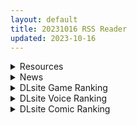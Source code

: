 ```yaml
---
layout: default
title: 20231016 RSS Reader
updated: 2023-10-16
---
```


<details class='content-parent'>
<summary>
Resources
</summary>
<details class='content-child'>
<summary>
<span class='rss-title'> [R18资源相关][悬赏金额:1000]求ROOM:偷窥洗脑模拟游戏的全CG存档 </span> <a class='rss-link' href='https://gmgard.com/gm123884' target='_blank'>&nbsp;</a>
<div class='rss-published'> 🕛 20231015 16:06:46</div>
</summary>
<img src="https://www.999912.xyz/jg/2023/04/08/ukis6l-0.jpg" /><br /><p>最近在玩这个游戏，还挺合我胃口的，就是CG收不全，所以来求一个全CG存档。</p>
</details>
<details class='content-child'>
<summary>
<span class='rss-title'> [官方中文][自购][にゅう工房][RJ01082861]ヤリステメスブター ボクだけの謎ルール!女トレーナーに勝つとエッチあたりまえ </span> <a class='rss-link' href='https://gmgard.com/gm123886' target='_blank'>&nbsp;</a>
<div class='rss-published'> 🕛 20231015 16:04:46</div>
</summary>
<img src="https://static.gmgard.us/Images/upload/12984160000229274.jpg" /><br /><p>
万众期待的H破壳梦V1.07更新了官中和官英，之前磕磕绊绊抱着翻译器玩了一会，这次可算是有官中了——虽然貌似也是AI翻译</p>
</details>
<details class='content-child'>
<summary>
<span class='rss-title'> BBQ大好き新作:Nebula Transgressor Reload现已发布 PV01 </span> <a class='rss-link' href='https://gmgard.com/gm123885' target='_blank'>&nbsp;</a>
<div class='rss-published'> 🕛 20231015 15:53:49</div>
</summary>
<img src="https://static.gmgard.us/Images/upload/24078152353491320.jpg" /><br /><p>新作竟然是3D的FPS游戏，而且剧本竟然是...和泉万夜？看来这作在站规的层面没法在亭子放流了（）</p>
</details>
<details class='content-child'>
<summary>
<span class='rss-title'> [无修正][未知字幕组][milky] ゼロの者 </span> <a class='rss-link' href='https://gmgard.com/gm123883' target='_blank'>&nbsp;</a>
<div class='rss-published'> 🕛 20231015 12:07:44</div>
</summary>
<img src="https://iili.io/JFFvwE7.gif" /><br /><p>男主觉得太无聊天天对女生做猥琐的事 有一天他跟着一位女生来到她家 打了她之后 妹子变得兴奋起来</p>
</details>
<details class='content-child'>
<summary>
<span class='rss-title'> [合集][无RJ号][ハイレグピーチ]触られる人妻系列6部合集[253/1.64G] </span> <a class='rss-link' href='https://gmgard.com/gm123879' target='_blank'>&nbsp;</a>
<div class='rss-published'> 🕛 20231015 11:03:36</div>
</summary>
<img src="https://static.gmgard.us/Images/upload/11272151008112530.jpg" /><br /><p>有人觉得香肠嘴不行，但我觉得满涩的</p>
</details>
<details class='content-child'>
<summary>
<span class='rss-title'> [官方中文][RJ01103422][パスチャーソフト]我繼承的領地竟然是魔王領!? </span> <a class='rss-link' href='https://gmgard.com/gm123876' target='_blank'>&nbsp;</a>
<div class='rss-published'> 🕛 20231015 08:52:10</div>
</summary>
<img src="https://static.gmgard.us/Images/upload/94754150229080587.jpg" /><br /><p>領地經營x 戰略SLG</p>
</details>
<details class='content-child'>
<summary>
<span class='rss-title'> [Vlese] 灵狐者的NTR调教 [20230929](2.6G)[FANBOX] </span> <a class='rss-link' href='https://gmgard.com/gm123880' target='_blank'>&nbsp;</a>
<div class='rss-published'> 🕛 20231015 08:50:45</div>
</summary>
<img src="https://static.gmgard.us/Images/upload/20466151010415695.jpg" /><br /><p>[视频信息]
&nbsp; 视频编码： AVC1
&nbsp; 输入格式： AVC1
&nbsp; 输入尺寸： 1920 × 1080(1.78:1)
&nbsp; 输出格式： NV12
&nbsp; 输出尺寸： 2048 × 1080(1.78:1)
&nbsp; 帧率： 60
&nbsp; BitRate: 16902.8 kbps</p>
</details>
<details class='content-child'>
<summary>
<span class='rss-title'> [官方中文][RJ01031777][あぶらそば日和]淫魔てんぷてーしょん </span> <a class='rss-link' href='https://gmgard.com/gm123875' target='_blank'>&nbsp;</a>
<div class='rss-published'> 🕛 20231015 08:49:04</div>
</summary>
<img src="https://static.gmgard.us/Images/upload/77390150214217551.jpg" /><br /><p>◆经典的俯瞰型动作游戏◆</p>
</details>
<details class='content-child'>
<summary>
<span class='rss-title'> [18禁原创][末世妖女]第三十九章 </span> <a class='rss-link' href='https://gmgard.com/gm123877' target='_blank'>&nbsp;</a>
<div class='rss-published'> 🕛 20231015 08:47:51</div>
</summary>
<img src="https://static.gmgard.us/Images/upload/58115150355471212.jpg" /><br /><p>晚上好冷，8度了都，最讨厌的季节要来了......</p>
</details>
<details class='content-child'>
<summary>
<span class='rss-title'> [合集][无修正] [Mellewd] DOA、原神等  [至202309] (8.9G) [patreon] </span> <a class='rss-link' href='https://gmgard.com/gm123881' target='_blank'>&nbsp;</a>
<div class='rss-published'> 🕛 20231015 05:30:58</div>
</summary>
<img src="https://static.gmgard.us/Images/upload/21056151330582464.jpg" /><br /><p>早期DOA，后转型为米社</p>
</details>

</details>
<details class='content-parent'>
<summary>
News
</summary>

</details>
<details class='content-parent'>
<summary>
DLsite Game Ranking
</summary>
<details class='content-child'>
<summary>
<span class='rss-title'> ハチナ怪異譚 [八角家] </span> <a class='rss-link' href='https://www.dlsite.com/maniax/work/=/product_id/RJ431925.html' target='_blank'>&nbsp;</a>
<div class='rss-published'> 🕛 20231016 13:09:04</div>
</summary>
<img src ="http://img.dlsite.jp/modpub/images2/work/doujin/RJ432000/RJ431925_img_main.jpg"/><br/>ぴっちりインナー和装少女が催眠・拘束・状態異常まみれになりながら戦う濃厚Hアクション
</details>
<details class='content-child'>
<summary>
<span class='rss-title'> 駆動妖精アイディールレイズ [Riez-ON] </span> <a class='rss-link' href='https://www.dlsite.com/maniax/work/=/product_id/RJ406835.html' target='_blank'>&nbsp;</a>
<div class='rss-published'> 🕛 20231016 13:09:04</div>
</summary>
<img src ="http://img.dlsite.jp/modpub/images2/work/doujin/RJ407000/RJ406835_img_main.jpg"/><br/>「舞え、超音速の機械妖精」近未来SFハイスピード3Dアクションへようこそ
</details>
<details class='content-child'>
<summary>
<span class='rss-title'> 忍堕とし [まろん☆まろん] </span> <a class='rss-link' href='https://www.dlsite.com/maniax/work/=/product_id/RJ01052320.html' target='_blank'>&nbsp;</a>
<div class='rss-published'> 🕛 20231016 13:09:04</div>
</summary>
<img src ="http://img.dlsite.jp/modpub/images2/work/doujin/RJ01053000/RJ01052320_img_main.jpg"/><br/>クリックで簡単に調教が楽しめる おさわり調教シミュレーションゲーム!!!たくさんのシーンがあるため、飽きることなく調教を楽しめます!!!調教シーンはフルアニメ&フルボイス! Live2Dを利用したぬるぬると動くアニメーション調教を、ぜひ体感してください!
</details>
<details class='content-child'>
<summary>
<span class='rss-title'> 護身術道場 秘密のNTRレッスン -葵編- [WAKUWAKU] </span> <a class='rss-link' href='https://www.dlsite.com/maniax/work/=/product_id/RJ01083821.html' target='_blank'>&nbsp;</a>
<div class='rss-published'> 🕛 20231016 13:09:04</div>
</summary>
<img src ="http://img.dlsite.jp/modpub/images2/work/doujin/RJ01084000/RJ01083821_img_main.jpg"/><br/>護身術道場 秘密のNTRレッスンのDLCをプレイする為には、別途ゲーム本体が必要です。山神の娘である葵ちゃんと主人公のストーリーを描いています。
</details>
<details class='content-child'>
<summary>
<span class='rss-title'> 護身術道場 秘密のNTRレッスン [WAKUWAKU] </span> <a class='rss-link' href='https://www.dlsite.com/maniax/work/=/product_id/RJ01053661.html' target='_blank'>&nbsp;</a>
<div class='rss-published'> 🕛 20231016 13:09:04</div>
</summary>
<img src ="http://img.dlsite.jp/modpub/images2/work/doujin/RJ01054000/RJ01053661_img_main.jpg"/><br/>これはシミュレーション系のエロゲーで、ユーモアな要素が盛り込まれています。
</details>

</details>
<details class='content-parent'>
<summary>
DLsite Voice Ranking
</summary>
<details class='content-child'>
<summary>
<span class='rss-title'> ★10/22まで限定特典付き★双子ロリ爆乳の媚び媚びお兄ちゃん誘惑【ロリ爆乳の双子が大好きなお兄ちゃんをメロメロにして、気持ちいいお漏らしぴゅっぴゅをさせる話】 [常世常闇所々] </span> <a class='rss-link' href='https://www.dlsite.com/maniax/work/=/product_id/RJ01096800.html' target='_blank'>&nbsp;</a>
<div class='rss-published'> 🕛 20231016 13:09:07</div>
</summary>
<img src ="http://img.dlsite.jp/modpub/images2/work/doujin/RJ01097000/RJ01096800_img_main.jpg"/><br/>ロリ爆乳の双子が大好きな親戚のお兄ちゃんを誘惑して、メロメロにさせてしまう甘々なマゾ向けの話です。女の子達に結婚を迫られるお兄ちゃん…左右から柔らかくて大きいおっぱいを押し付けられたり、耳を小さなお口でしゃぶられたり、少しずつ双子の魅力にハマっていきます…お兄ちゃんは魅惑的なロリ姉妹に負けてしまうのでしょうか?CV みもりあいの様
</details>
<details class='content-child'>
<summary>
<span class='rss-title'> チンカス掃除までしてくれる世話焼きな妹JKとの生活 [スイカ熟成保証委員会] </span> <a class='rss-link' href='https://www.dlsite.com/maniax/work/=/product_id/RJ01086281.html' target='_blank'>&nbsp;</a>
<div class='rss-published'> 🕛 20231016 13:09:07</div>
</summary>
<img src ="http://img.dlsite.jp/modpub/images2/work/doujin/RJ01087000/RJ01086281_img_main.jpg"/><br/>ある日、リビングでうたた寝をしていたあなたは、下腹部の妙な快感で目を覚ます。 美奈穂があなたのペニスを咥え、舌と唇で丹念にチンカス掃除をしていた──
</details>
<details class='content-child'>
<summary>
<span class='rss-title'> 【⭐️終了まで僅か!!レビュー投稿で全員にプレゼント企画⭐️】隣の席の一ノ瀬さん。クールでダウナーな彼女との駆け引きえっち。【透き通る低音】 [桃色みんと] </span> <a class='rss-link' href='https://www.dlsite.com/maniax/work/=/product_id/RJ01075068.html' target='_blank'>&nbsp;</a>
<div class='rss-published'> 🕛 20231016 13:09:07</div>
</summary>
<img src ="http://img.dlsite.jp/modpub/images2/work/doujin/RJ01076000/RJ01075068_img_main.jpg"/><br/>あるきっかけで、“隣の席の一ノ瀬さん”のセフレになる事に…。お互いがヤりたい時にヤる関係…。そのクールな性格からは想像できない程に、彼女の性欲は強くて…。手コキする彼女の手が少し冷たい事…。彼女の秘所が火傷しそうなほどに熱い事…。最奥を突けば押し殺すように吐息を漏らす事を…。”僕”は知っている…。「私らセフレでしょ?何の用かって…セックスしかないじゃん…」
</details>
<details class='content-child'>
<summary>
<span class='rss-title'> 王妃と魔物の媚びっ媚び中出し誘惑【偉い王様がわる～い王妃と魔物のエッチな色仕掛けにハマり、おまんこにびゅるびゅる中出し射精をして、マゾ奴隷堕ちをする話】 [常世常闇所々] </span> <a class='rss-link' href='https://www.dlsite.com/maniax/work/=/product_id/RJ01096695.html' target='_blank'>&nbsp;</a>
<div class='rss-published'> 🕛 20231016 13:09:07</div>
</summary>
<img src ="http://img.dlsite.jp/modpub/images2/work/doujin/RJ01097000/RJ01096695_img_main.jpg"/><br/>王妃と魔物が手を組んで、偉い王様を色仕掛けで堕とすM向けのストーリーです。王様は魔物を孕ませてはイケないとわかっていても、愛液でグチョグチョのいやらしいおまんこに誘惑をされ、我慢できずに中出しをしてしまいます…王様は魔物を妊娠させてしまい、王妃と魔物に弱みを握られ、マゾ奴隷へと調教されていきます…CV 琴音有波様(王妃),大山チロル様(魔物)
</details>
<details class='content-child'>
<summary>
<span class='rss-title'> JK精灵的异世界孕活 ～高个子丰满黑暗精灵的全力甜蜜榨精～ [青春×フェティシズム] </span> <a class='rss-link' href='https://www.dlsite.com/maniax/work/=/product_id/RJ01099196.html' target='_blank'>&nbsp;</a>
<div class='rss-published'> 🕛 20231016 13:09:07</div>
</summary>
<img src ="http://img.dlsite.jp/modpub/images2/work/doujin/RJ01100000/RJ01099196_img_main.jpg"/><br/>「甜蜜逆强〇」×「无知丰满黑暗精灵」×「异文化青春交流」你喜欢黑暗精灵吗? 这个黑暗精灵,无论哪里都十分丰满♪她将用压倒性的身体从你身上榨取精液♪ 被巨大的黑暗精灵的身体包裹,被逐渐地榨干精液的快感…你想尝试一下吗?
</details>

</details>
<details class='content-parent'>
<summary>
DLsite Comic Ranking
</summary>
<details class='content-child'>
<summary>
<span class='rss-title'> ヒル○ャールの肉床～波沫の章～ [可老家] </span> <a class='rss-link' href='https://www.dlsite.com/maniax/work/=/product_id/RJ01100852.html' target='_blank'>&nbsp;</a>
<div class='rss-published'> 🕛 20231016 13:09:11</div>
</summary>
<img src ="http://img.dlsite.jp/modpub/images2/work/doujin/RJ01101000/RJ01100852_img_main.jpg"/><br/>敗北したヒロインが魔物に捕まり、日々輪姦され、やがて孕み袋肉奴隷に堕ちる話。
</details>
<details class='content-child'>
<summary>
<span class='rss-title'> メイド教育3-没落貴族瑠璃川椿- [きょくちょ局] </span> <a class='rss-link' href='https://www.dlsite.com/maniax/work/=/product_id/RJ417751.html' target='_blank'>&nbsp;</a>
<div class='rss-published'> 🕛 20231016 13:09:11</div>
</summary>
<img src ="http://img.dlsite.jp/modpub/images2/work/doujin/RJ418000/RJ417751_img_main.jpg"/><br/>『メイド教育。』第三弾! 昨晩の『教育』から一夜明け、ご主人様に呼び出された元貴族、瑠璃川 椿は、後輩が側にいるにも関わらず、廊下で手淫され想像以上に感じてしまう…。 自分の身体の変化に戸惑いつつも、貴族の誇りを失わぬように気丈に振る舞う椿… 。だが、毎日続く変態的なメイド教育に、次第に心と身体を快楽に蝕まれていく…!  恥辱にまみれた表情を浮かべ白く柔らかいおっぱいをさらす元令嬢の痴態をぜひご堪能くださいっ!
</details>
<details class='content-child'>
<summary>
<span class='rss-title'> まんこく武術会3〜鬼逝き⭐くノ一拷問編〜 [岡本画伯] </span> <a class='rss-link' href='https://www.dlsite.com/maniax/work/=/product_id/RJ01093491.html' target='_blank'>&nbsp;</a>
<div class='rss-published'> 🕛 20231016 13:09:11</div>
</summary>
<img src ="http://img.dlsite.jp/modpub/images2/work/doujin/RJ01094000/RJ01093491_img_main.jpg"/><br/>女子高生くノ一 が魔人を絶滅させるべく立ち上がった! しかし返り討ちに遭い、魔人たちの【快楽忍術】の餌食になってしまう・・!
</details>
<details class='content-child'>
<summary>
<span class='rss-title'> 誘惑の魔術師 [ミスターほっけ] </span> <a class='rss-link' href='https://www.dlsite.com/maniax/work/=/product_id/RJ01098196.html' target='_blank'>&nbsp;</a>
<div class='rss-published'> 🕛 20231016 13:09:11</div>
</summary>
<img src ="http://img.dlsite.jp/modpub/images2/work/doujin/RJ01099000/RJ01098196_img_main.jpg"/><br/>すべて彼女の言いなり。抗える男などいない!
</details>
<details class='content-child'>
<summary>
<span class='rss-title'> 女子校の性欲処理係として編入した男子生徒による記録 [あのんの大洪水伝説] </span> <a class='rss-link' href='https://www.dlsite.com/maniax/work/=/product_id/RJ439801.html' target='_blank'>&nbsp;</a>
<div class='rss-published'> 🕛 20231016 13:09:11</div>
</summary>
<img src ="http://img.dlsite.jp/modpub/images2/work/doujin/RJ440000/RJ439801_img_main.jpg"/><br/>これは女子校でただ一人の男子である『性欲処理係』のあなたと 欲求不満なドスケベ女子達との濃厚変態プレイの記録である──… 女子校に編入させられたあなたを待っていたのは、思春期でムラムラが止まらない女の子たちとの淫らな日々!?溜まりに溜まった性欲とこじれまくった性癖を解放すべく、 あの手この手であなたに変態プレイを求めてくる彼女達… ド淫乱なニオイフェチ女子に囲まれた、スケベ過ぎる学園性活!
</details>

</details>
